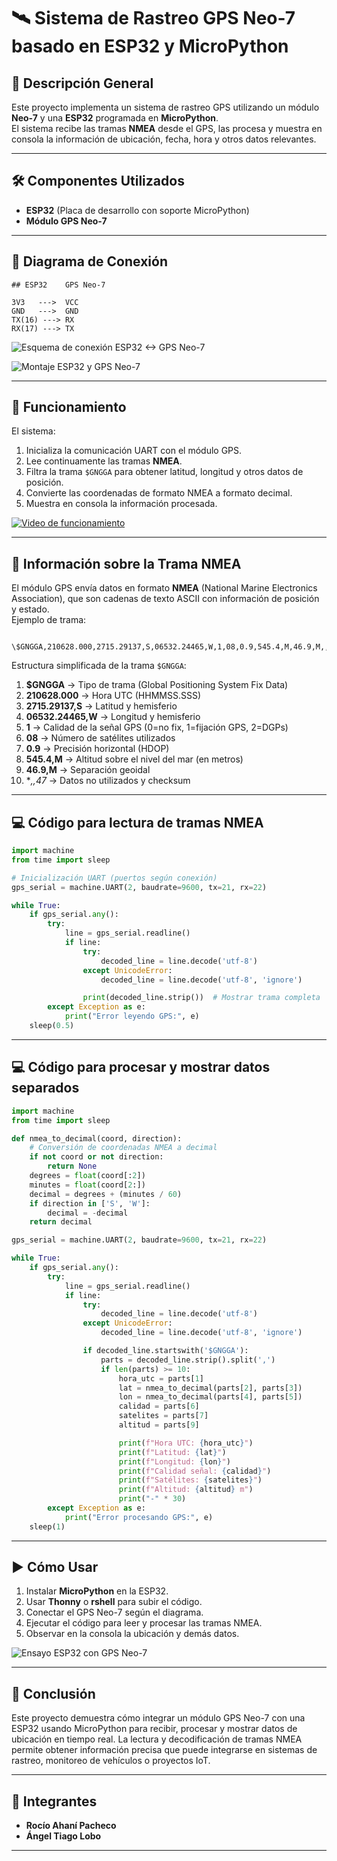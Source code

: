 # 🛰️ Sistema de Rastreo GPS Neo-7 basado en ESP32 y MicroPython

## 📌 Descripción General
Este proyecto implementa un sistema de rastreo GPS utilizando un módulo **Neo-7** y una **ESP32** programada en **MicroPython**.  
El sistema recibe las tramas **NMEA** desde el GPS, las procesa y muestra en consola la información de ubicación, fecha, hora y otros datos relevantes.

---

## 🛠 Componentes Utilizados
- **ESP32** (Placa de desarrollo con soporte MicroPython)
- **Módulo GPS Neo-7**

---

## 🔌 Diagrama de Conexión
```
## ESP32    GPS Neo-7

3V3   --->  VCC
GND   --->  GND
TX(16) ---> RX
RX(17) ---> TX

```
![Esquema de conexión ESP32 ↔ GPS Neo-7](https://i.postimg.cc/yx5PRGKw/Circuito-GPS-ESP32.png)

![Montaje ESP32 y GPS Neo-7](https://i.postimg.cc/PrpKHdzh/Montaje-ESP32-GPS.jpg)

---

## 📡 Funcionamiento
El sistema:
1. Inicializa la comunicación UART con el módulo GPS.
2. Lee continuamente las tramas **NMEA**.
3. Filtra la trama `$GNGGA` para obtener latitud, longitud y otros datos de posición.
4. Convierte las coordenadas de formato NMEA a formato decimal.
5. Muestra en consola la información procesada.

[![Video de funcionamiento](https://img.youtube.com/vi/gx2VcwsKnis/hqdefault.jpg)](https://youtu.be/gx2VcwsKnis)

---

## 📜 Información sobre la Trama NMEA
El módulo GPS envía datos en formato **NMEA** (National Marine Electronics Association), que son cadenas de texto ASCII con información de posición y estado.  
Ejemplo de trama:

```

\$GNGGA,210628.000,2715.29137,S,06532.24465,W,1,08,0.9,545.4,M,46.9,M,,\*47

````

Estructura simplificada de la trama `$GNGGA`:
1. **$GNGGA** → Tipo de trama (Global Positioning System Fix Data)
2. **210628.000** → Hora UTC (HHMMSS.SSS)
3. **2715.29137,S** → Latitud y hemisferio
4. **06532.24465,W** → Longitud y hemisferio
5. **1** → Calidad de la señal GPS (0=no fix, 1=fijación GPS, 2=DGPs)
6. **08** → Número de satélites utilizados
7. **0.9** → Precisión horizontal (HDOP)
8. **545.4,M** → Altitud sobre el nivel del mar (en metros)
9. **46.9,M** → Separación geoidal
10. **,,*47** → Datos no utilizados y checksum

---

## 💻 Código para lectura de tramas NMEA
```python
import machine
from time import sleep

# Inicialización UART (puertos según conexión)
gps_serial = machine.UART(2, baudrate=9600, tx=21, rx=22)

while True:
    if gps_serial.any():
        try:
            line = gps_serial.readline()
            if line:
                try:
                    decoded_line = line.decode('utf-8')
                except UnicodeError:
                    decoded_line = line.decode('utf-8', 'ignore')

                print(decoded_line.strip())  # Mostrar trama completa
        except Exception as e:
            print("Error leyendo GPS:", e)
    sleep(0.5)
````
---

## 💻 Código para procesar y mostrar datos separados

```python
import machine
from time import sleep

def nmea_to_decimal(coord, direction):
    # Conversión de coordenadas NMEA a decimal
    if not coord or not direction:
        return None
    degrees = float(coord[:2])
    minutes = float(coord[2:])
    decimal = degrees + (minutes / 60)
    if direction in ['S', 'W']:
        decimal = -decimal
    return decimal

gps_serial = machine.UART(2, baudrate=9600, tx=21, rx=22)

while True:
    if gps_serial.any():
        try:
            line = gps_serial.readline()
            if line:
                try:
                    decoded_line = line.decode('utf-8')
                except UnicodeError:
                    decoded_line = line.decode('utf-8', 'ignore')

                if decoded_line.startswith('$GNGGA'):
                    parts = decoded_line.strip().split(',')
                    if len(parts) >= 10:
                        hora_utc = parts[1]
                        lat = nmea_to_decimal(parts[2], parts[3])
                        lon = nmea_to_decimal(parts[4], parts[5])
                        calidad = parts[6]
                        satelites = parts[7]
                        altitud = parts[9]

                        print(f"Hora UTC: {hora_utc}")
                        print(f"Latitud: {lat}")
                        print(f"Longitud: {lon}")
                        print(f"Calidad señal: {calidad}")
                        print(f"Satélites: {satelites}")
                        print(f"Altitud: {altitud} m")
                        print("-" * 30)
        except Exception as e:
            print("Error procesando GPS:", e)
    sleep(1)
```

---

## ▶️ Cómo Usar

1. Instalar **MicroPython** en la ESP32.
2. Usar **Thonny** o **rshell** para subir el código.
3. Conectar el GPS Neo-7 según el diagrama.
4. Ejecutar el código para leer y procesar las tramas NMEA.
5. Observar en la consola la ubicación y demás datos.

![Ensayo ESP32 con GPS Neo-7](https://i.postimg.cc/KcsQC1TJ/Ensayo-ESP32-GPS.jpg)

---

## 📌 Conclusión

Este proyecto demuestra cómo integrar un módulo GPS Neo-7 con una ESP32 usando MicroPython para recibir, procesar y mostrar datos de ubicación en tiempo real.
La lectura y decodificación de tramas NMEA permite obtener información precisa que puede integrarse en sistemas de rastreo, monitoreo de vehículos o proyectos IoT.

---

## 👥 Integrantes

* **Rocío Ahaní Pacheco**
* **Ángel Tiago Lobo**

---
